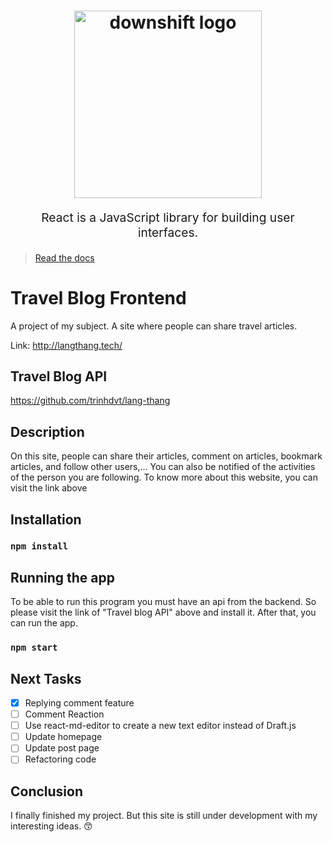 <h1 align="center">

  
  <img src="https://codelearn.io/Upload/Blog/react-js-co-ban-phan-1-63738082145.3856.jpg" title="downshift logo" width="300">
  <br>
 
</h1>
<p align="center" style="font-size: 1.2rem;"> React is a JavaScript library for building user interfaces.</p>

> [Read the docs](https://reactjs.org/) 


# Travel Blog Frontend

A project of my subject. A site where people can share travel articles.
</br>

Link: http://langthang.tech/


## Travel Blog API
https://github.com/trinhdvt/lang-thang

## Description
On this site, people can share their articles, comment on articles, bookmark articles, and follow other users,... You can also be notified of the activities of the person you are following. 
To know more about this website, you can visit the link above
</br>


## Installation

### `npm install`

## Running the app
To be able to run this program you must have an api from the backend. So please visit the link of "Travel blog API" above and install it. 
After that, you can run the app.
</br>

### `npm start`

## Next Tasks
- [X] Replying comment feature
- [ ] Comment Reaction
- [ ] Use react-md-editor to create a new text editor instead of Draft.js
- [ ] Update homepage
- [ ] Update post page
- [ ] Refactoring code

## Conclusion
I finally finished my project. But this site is still under development with my interesting ideas. 😙
